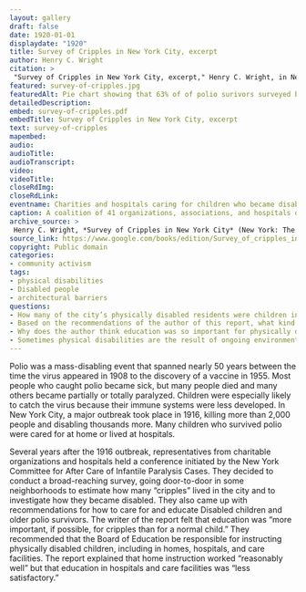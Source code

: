```yaml
--- 
layout: gallery
draft: false
date: 1920-01-01
displaydate: "1920"
title: Survey of Cripples in New York City, excerpt
author: Henry C. Wright
citation: >
 "Survey of Cripples in New York City, excerpt," Henry C. Wright, in New York City Civil Rights History Project, Accessed: [Month Day, Year], https://nyccivilrightshistory.org/gallery/survey-of-cripples.
featured: survey-of-cripples.jpg
featuredAlt: Pie chart showing that 63% of of polio surivors surveyed became disabled before age 16, and 37% became disabled after 16 years of age
detailedDescription: 
embed: survey-of-cripples.pdf
embedTitle: Survey of Cripples in New York City, excerpt
text: survey-of-cripples
mapembed: 
audio: 
audioTitle: 
audioTranscript: 
video: 
videoTitle: 
closeRdImg: 
closeRdLink: 
eventname: Charities and hospitals caring for children who became disabled by polio conduct a citywide survey.
caption: A coalition of 41 organizations, associations, and hospitals organized a survey of polio survivors after an outbreak in New York City in 1916. They developed recommendations for education, care, and assistive devices like braces and crutches.
archive_source: >
 Henry C. Wright, *Survey of Cripples in New York City* (New York: The New York Committee on After Care of Infantile Paralysis Cases, October 1920),  via Google Books. 
source_link: https://www.google.com/books/edition/Survey_of_cripples_in_New_York_City/c9OLDlVReZgC
copyright: Public domain
categories: 
- community activism
tags: 
- physical disabilities
- Disabled people
- architectural barriers
questions: 
- How many of the city’s physically disabled residents were children in 1920? 
- Based on the recommendations of the author of this report, what kind of education do you think Disabled children might have received at this time? 
- Why does the author think education was so important for physically disabled children?
- Sometimes physical disabilities are the result of ongoing environmental or social dangers. What causes physical disabilities in your communities today? What kinds of educational support do Disabled people receive?
--- 
```


Polio was a mass-disabling event that spanned nearly 50 years between the time the virus appeared in 1908 to the discovery of a vaccine in 1955. Most people who caught polio became sick, but many people died and many others became partially or totally paralyzed. Children were especially likely to catch the virus because their immune systems were less developed. In New York City, a major outbreak took place in 1916, killing more than 2,000 people and disabling thousands more. Many children who survived polio were cared for at home or lived at hospitals.

Several years after the 1916 outbreak, representatives from charitable organizations and hospitals held a conference initiated by the New York Committee for After Care of Infantile Paralysis Cases. They decided to conduct a broad-reaching survey, going door-to-door in some neighborhoods to estimate how many “cripples” lived in the city and to investigate how they became disabled. They also came up with recommendations for how to care for and educate Disabled children and older polio survivors. The writer of the report felt that education was “more important, if possible, for cripples than for a normal child.” They recommended that the Board of Education be responsible for instructing physically disabled children, including in homes, hospitals, and care facilities. The report explained that home instruction worked “reasonably well” but that education in hospitals and care facilities was “less satisfactory.”
